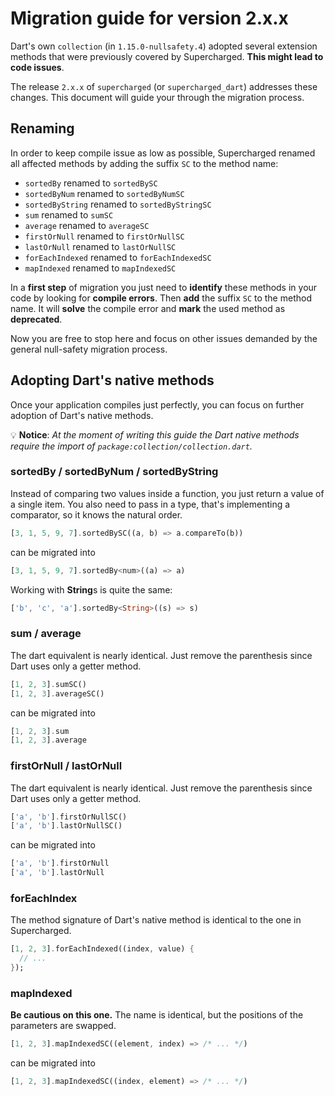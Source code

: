 # Migration guide for version 2.x.x

Dart's own `collection` (in `1.15.0-nullsafety.4`) adopted several extension methods that were previously covered by Supercharged.
**This might lead to code issues**.

The release `2.x.x` of `supercharged` (or `supercharged_dart`) addresses these changes. This document will guide your through the migration process.

## Renaming

In order to keep compile issue as low as possible, Supercharged renamed all affected methods by adding the suffix `SC` to the method name:

- `sortedBy` renamed to `sortedBySC`
- `sortedByNum` renamed to `sortedByNumSC`
- `sortedByString` renamed to `sortedByStringSC`
- `sum` renamed to `sumSC`
- `average` renamed to `averageSC`
- `firstOrNull` renamed to `firstOrNullSC`
- `lastOrNull` renamed to `lastOrNullSC`
- `forEachIndexed` renamed to `forEachIndexedSC`
- `mapIndexed` renamed to `mapIndexedSC`

In a **first step** of migration you just need to **identify** these methods in your code by looking for **compile errors**. Then **add** the suffix `SC` to the method name. It will **solve** the compile error and **mark** the used method as **deprecated**.

Now you are free to stop here and focus on other issues demanded by the general null-safety migration process.


## Adopting Dart's native methods

Once your application compiles just perfectly, you can focus on further adoption of Dart's native methods.

💡 **Notice**: *At the moment of writing this guide the Dart native methods require the import of
`package:collection/collection.dart`.*

### sortedBy / sortedByNum / sortedByString

Instead of comparing two values inside a function, you just return a value of a single item. You also need to pass in a type, that's implementing a comparator, so it knows the natural order.

```dart
[3, 1, 5, 9, 7].sortedBySC((a, b) => a.compareTo(b))
```
can be migrated into

```dart
[3, 1, 5, 9, 7].sortedBy<num>((a) => a)
```

Working with **String**s is quite the same:

```dart
['b', 'c', 'a'].sortedBy<String>((s) => s)
```

### sum / average

The dart equivalent is nearly identical. Just remove the parenthesis since Dart uses only a getter method.

```dart
[1, 2, 3].sumSC()
[1, 2, 3].averageSC()
```

can be migrated into

```dart
[1, 2, 3].sum
[1, 2, 3].average
```

### firstOrNull / lastOrNull

The dart equivalent is nearly identical. Just remove the parenthesis since Dart uses only a getter method.

```dart
['a', 'b'].firstOrNullSC()
['a', 'b'].lastOrNullSC()
```

can be migrated into

```dart
['a', 'b'].firstOrNull
['a', 'b'].lastOrNull
```

### forEachIndex

The method signature of Dart's native method is identical to the one in Supercharged.

```dart
[1, 2, 3].forEachIndexed((index, value) {
  // ...    
});
```

### mapIndexed

**Be cautious on this one.** The name is identical, but the positions of the parameters are swapped.

```dart
[1, 2, 3].mapIndexedSC((element, index) => /* ... */)
```

can be migrated into

```dart
[1, 2, 3].mapIndexedSC((index, element) => /* ... */)
```
